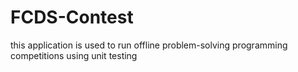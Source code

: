 # FCDS-Contest
this application is used to run offline problem-solving programming competitions using unit testing 
